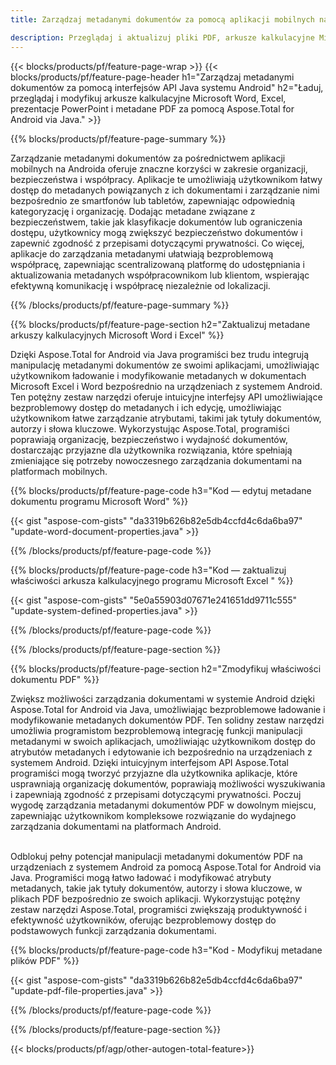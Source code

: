 ```yaml
---
title: Zarządzaj metadanymi dokumentów za pomocą aplikacji mobilnych na Androida

description: Przeglądaj i aktualizuj pliki PDF, arkusze kalkulacyjne Microsoft Excel, prezentacje programu PowerPoint i metadane dokumentów programu Word za pośrednictwem aplikacji mobilnej na Androida.
---
```


{{< blocks/products/pf/feature-page-wrap >}}
{{< blocks/products/pf/feature-page-header h1="Zarządzaj metadanymi dokumentów za pomocą interfejsów API Java systemu Android" h2="Ładuj, przeglądaj i modyfikuj arkusze kalkulacyjne Microsoft Word, Excel, prezentacje PowerPoint i metadane PDF za pomocą Aspose.Total for Android via Java." >}}

{{% blocks/products/pf/feature-page-summary %}}

Zarządzanie metadanymi dokumentów za pośrednictwem aplikacji mobilnych na Androida oferuje znaczne korzyści w zakresie organizacji, bezpieczeństwa i współpracy. Aplikacje te umożliwiają użytkownikom łatwy dostęp do metadanych powiązanych z ich dokumentami i zarządzanie nimi bezpośrednio ze smartfonów lub tabletów, zapewniając odpowiednią kategoryzację i organizację. Dodając metadane związane z bezpieczeństwem, takie jak klasyfikacje dokumentów lub ograniczenia dostępu, użytkownicy mogą zwiększyć bezpieczeństwo dokumentów i zapewnić zgodność z przepisami dotyczącymi prywatności. Co więcej, aplikacje do zarządzania metadanymi ułatwiają bezproblemową współpracę, zapewniając scentralizowaną platformę do udostępniania i aktualizowania metadanych współpracownikom lub klientom, wspierając efektywną komunikację i współpracę niezależnie od lokalizacji. 

{{% /blocks/products/pf/feature-page-summary  %}}


{{% blocks/products/pf/feature-page-section  h2="Zaktualizuj metadane arkuszy kalkulacyjnych Microsoft Word i Excel" %}}

Dzięki Aspose.Total for Android via Java programiści bez trudu integrują manipulację metadanymi dokumentów ze swoimi aplikacjami, umożliwiając użytkownikom ładowanie i modyfikowanie metadanych w dokumentach Microsoft Excel i Word bezpośrednio na urządzeniach z systemem Android. Ten potężny zestaw narzędzi oferuje intuicyjne interfejsy API umożliwiające bezproblemowy dostęp do metadanych i ich edycję, umożliwiając użytkownikom łatwe zarządzanie atrybutami, takimi jak tytuły dokumentów, autorzy i słowa kluczowe. Wykorzystując Aspose.Total, programiści poprawiają organizację, bezpieczeństwo i wydajność dokumentów, dostarczając przyjazne dla użytkownika rozwiązania, które spełniają zmieniające się potrzeby nowoczesnego zarządzania dokumentami na platformach mobilnych.

{{% blocks/products/pf/feature-page-code h3="Kod — edytuj metadane dokumentu programu Microsoft Word" %}}

{{< gist "aspose-com-gists" "da3319b626b82e5db4ccfd4c6da6ba97" "update-word-document-properties.java" >}}

{{% /blocks/products/pf/feature-page-code  %}}


{{% blocks/products/pf/feature-page-code h3="Kod — zaktualizuj właściwości arkusza kalkulacyjnego programu Microsoft Excel " %}}

{{< gist "aspose-com-gists" "5e0a55903d07671e241651dd9711c555" "update-system-defined-properties.java" >}}

{{% /blocks/products/pf/feature-page-code  %}}

{{% /blocks/products/pf/feature-page-section %}}


{{% blocks/products/pf/feature-page-section  h2="Zmodyfikuj właściwości dokumentu PDF" %}}

Zwiększ możliwości zarządzania dokumentami w systemie Android dzięki Aspose.Total for Android via Java, umożliwiając bezproblemowe ładowanie i modyfikowanie metadanych dokumentów PDF. Ten solidny zestaw narzędzi umożliwia programistom bezproblemową integrację funkcji manipulacji metadanymi w swoich aplikacjach, umożliwiając użytkownikom dostęp do atrybutów metadanych i edytowanie ich bezpośrednio na urządzeniach z systemem Android. Dzięki intuicyjnym interfejsom API Aspose.Total programiści mogą tworzyć przyjazne dla użytkownika aplikacje, które usprawniają organizację dokumentów, poprawiają możliwości wyszukiwania i zapewniają zgodność z przepisami dotyczącymi prywatności. Poczuj wygodę zarządzania metadanymi dokumentów PDF w dowolnym miejscu, zapewniając użytkownikom kompleksowe rozwiązanie do wydajnego zarządzania dokumentami na platformach Android. <br /><br />

Odblokuj pełny potencjał manipulacji metadanymi dokumentów PDF na urządzeniach z systemem Android za pomocą Aspose.Total for Android via Java. Programiści mogą łatwo ładować i modyfikować atrybuty metadanych, takie jak tytuły dokumentów, autorzy i słowa kluczowe, w plikach PDF bezpośrednio ze swoich aplikacji. Wykorzystując potężny zestaw narzędzi Aspose.Total, programiści zwiększają produktywność i efektywność użytkowników, oferując bezproblemowy dostęp do podstawowych funkcji zarządzania dokumentami.

{{% blocks/products/pf/feature-page-code h3="Kod - Modyfikuj metadane plików PDF" %}}

{{< gist "aspose-com-gists" "da3319b626b82e5db4ccfd4c6da6ba97" "update-pdf-file-properties.java" >}}

{{% /blocks/products/pf/feature-page-code  %}}

{{% /blocks/products/pf/feature-page-section %}}

{{< blocks/products/pf/agp/other-autogen-total-feature>}}